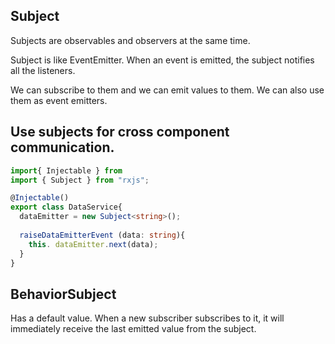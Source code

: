 ## Subject
Subjects are observables and observers at the same time. 

Subject is like EventEmitter. When an event is emitted, the subject notifies all the listeners.

We can subscribe to them and we can emit values to them. 
We can also use them as event emitters.


## Use subjects for cross component communication. 
```ts
import{ Injectable } from
import { Subject } from "rxjs";

@Injectable()
export class DataService{
  dataEmitter = new Subject<string>();
  
  raiseDataEmitterEvent (data: string){
    this. dataEmitter.next(data);
  }
}
```

## BehaviorSubject
Has a default value. 
When a new subscriber subscribes to it, it will immediately receive the last emitted value from the subject. 
